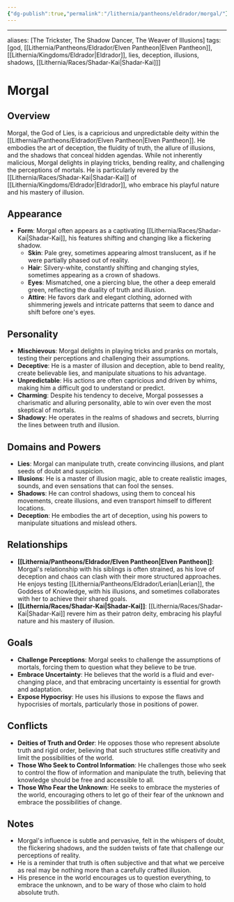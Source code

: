 ```yaml
---
{"dg-publish":true,"permalink":"/lithernia/pantheons/eldrador/morgal/"}
---
```



---
aliases: [The Trickster, The Shadow Dancer, The Weaver of Illusions]
tags: [god, [[Lithernia/Pantheons/Eldrador/Elven Pantheon\|Elven Pantheon]], [[Lithernia/Kingdoms/Eldrador\|Eldrador]], lies, deception, illusions, shadows, [[Lithernia/Races/Shadar-Kai\|Shadar-Kai]]]


# Morgal

## Overview

Morgal, the God of Lies, is a capricious and unpredictable deity within the [[Lithernia/Pantheons/Eldrador/Elven Pantheon\|Elven Pantheon]]. He embodies the art of deception, the fluidity of truth, the allure of illusions, and the shadows that conceal hidden agendas. While not inherently malicious, Morgal delights in playing tricks, bending reality, and challenging the perceptions of mortals. He is particularly revered by the [[Lithernia/Races/Shadar-Kai\|Shadar-Kai]] of [[Lithernia/Kingdoms/Eldrador\|Eldrador]], who embrace his playful nature and his mastery of illusion.

## Appearance

* **Form**:  Morgal often appears as a captivating [[Lithernia/Races/Shadar-Kai\|Shadar-Kai]], his features shifting and changing like a flickering shadow. 
    * **Skin**:  Pale grey, sometimes appearing almost translucent, as if he were partially phased out of reality.
    * **Hair**:  Silvery-white, constantly shifting and changing styles, sometimes appearing as a crown of shadows.
    * **Eyes**:  Mismatched, one a piercing blue, the other a deep emerald green, reflecting the duality of truth and illusion.
    * **Attire**:  He favors dark and elegant clothing, adorned with shimmering jewels and intricate patterns that seem to dance and shift before one's eyes.

## Personality

* **Mischievous**: Morgal delights in playing tricks and pranks on mortals, testing their perceptions and challenging their assumptions.
* **Deceptive**:  He is a master of illusion and deception, able to bend reality, create believable lies, and manipulate situations to his advantage.
* **Unpredictable**:  His actions are often capricious and driven by whims, making him a difficult god to understand or predict.
* **Charming**:  Despite his tendency to deceive, Morgal possesses a charismatic and alluring personality, able to win over even the most skeptical of mortals.
* **Shadowy**: He operates in the realms of shadows and secrets, blurring the lines between truth and illusion. 

## Domains and Powers

* **Lies**:  Morgal can manipulate truth, create convincing illusions, and plant seeds of doubt and suspicion. 
* **Illusions**: He is a master of illusion magic, able to create realistic images, sounds, and even sensations that can fool the senses.
* **Shadows**: He can control shadows, using them to conceal his movements, create illusions, and even transport himself to different locations.
* **Deception**: He embodies the art of deception, using his powers to manipulate situations and mislead others.

## Relationships

* **[[Lithernia/Pantheons/Eldrador/Elven Pantheon\|Elven Pantheon]]**: Morgal's relationship with his siblings is often strained, as his love of deception and chaos can clash with their more structured approaches. He enjoys testing [[Lithernia/Pantheons/Eldrador/Lerian\|Lerian]], the Goddess of Knowledge, with his illusions, and sometimes collaborates with her to achieve their shared goals. 
* **[[Lithernia/Races/Shadar-Kai\|Shadar-Kai]]**: [[Lithernia/Races/Shadar-Kai\|Shadar-Kai]] revere him as their patron deity, embracing his playful nature and his mastery of illusion. 

## Goals

* **Challenge Perceptions**:  Morgal seeks to challenge the assumptions of mortals, forcing them to question what they believe to be true. 
* **Embrace Uncertainty**: He believes that the world is a fluid and ever-changing place, and that embracing uncertainty is essential for growth and adaptation.
* **Expose Hypocrisy**: He uses his illusions to expose the flaws and hypocrisies of mortals, particularly those in positions of power.

## Conflicts

* **Deities of Truth and Order**:  He opposes those who represent absolute truth and rigid order, believing that such structures stifle creativity and limit the possibilities of the world. 
* **Those Who Seek to Control Information**: He challenges those who seek to control the flow of information and manipulate the truth, believing that knowledge should be free and accessible to all.
* **Those Who Fear the Unknown**: He seeks to embrace the mysteries of the world, encouraging others to let go of their fear of the unknown and embrace the possibilities of change.

## Notes

* Morgal's influence is subtle and pervasive, felt in the whispers of doubt, the flickering shadows, and the sudden twists of fate that challenge our perceptions of reality. 
* He is a reminder that truth is often subjective and that what we perceive as real may be nothing more than a carefully crafted illusion. 
* His presence in the world encourages us to question everything, to embrace the unknown, and to be wary of those who claim to hold absolute truth. 
